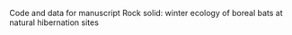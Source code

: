 Code and data for manuscript Rock solid: winter ecology of boreal bats at natural hibernation sites

